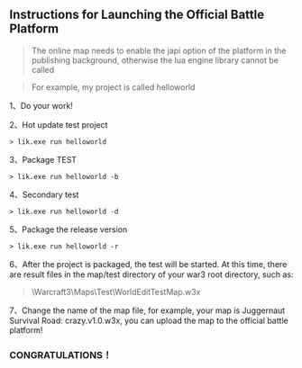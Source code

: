 ## Instructions for Launching the Official Battle Platform

> The online map needs to enable the japi option of the platform in the publishing background, otherwise the lua engine library cannot be called

> For example, my project is called helloworld

1、Do your work!

2、Hot update test project

```
> lik.exe run helloworld
```

3、Package TEST

```
> lik.exe run helloworld -b
```

4、Secondary test

```
> lik.exe run helloworld -d
```

5、Package the release version

```
> lik.exe run helloworld -r
```

6、After the project is packaged, the test will be started. At this time, there are result files in the map/test directory of your war3 root directory, such as:

> \Warcraft3\Maps\Test\WorldEditTestMap.w3x

7、Change the name of the map file, for example, your map is Juggernaut Survival Road: crazy.v1.0.w3x, you can upload the map to the official battle platform!

### CONGRATULATIONS！
